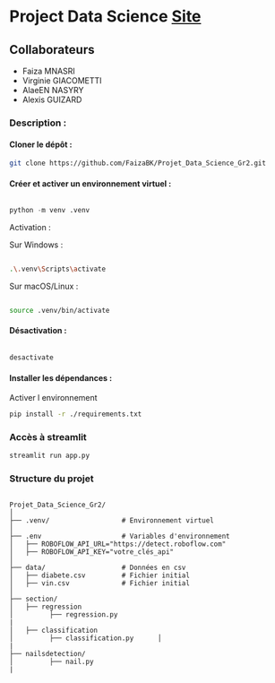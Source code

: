 # Project Data Science  [Site](https://projetdatasciencegr2-machinelearning.streamlit.app/)



## Collaborateurs
  - Faiza MNASRI
  - Virginie GIACOMETTI
  - AlaeEN NASYRY
  - Alexis GUIZARD 

### Description :


#### Cloner le dépôt :

```bash
git clone https://github.com/FaizaBK/Projet_Data_Science_Gr2.git
```

#### Créer et activer un environnement virtuel :

```python

python -m venv .venv

```

Activation :

Sur Windows :

```bash

.\.venv\Scripts\activate

```

Sur macOS/Linux :
```bash

source .venv/bin/activate

```

#### Désactivation :
```bash

desactivate

```

#### Installer les dépendances :

Activer l environnement
```bash
pip install -r ./requirements.txt

```



### Accès à streamlit

```bash
streamlit run app.py 

```




### Structure du projet 

```

Projet_Data_Science_Gr2/
│
├── .venv/                  # Environnement virtuel
│
├── .env                    # Variables d'environnement
│   ├── ROBOFLOW_API_URL="https://detect.roboflow.com"
│   ├── ROBOFLOW_API_KEY="votre_clés_api"
│
├── data/                   # Données en csv
│   ├── diabete.csv         # Fichier initial
│   ├── vin.csv             # Fichier initial
│      
├── section/                   
│   ├── regression
│         ├── regression.py       
|                   
│   ├── classification      
│         ├── classification.py      │      
|
├── nailsdetection/                    
│         ├── nail.py      
|        

```






